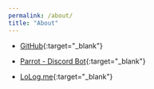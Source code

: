 ```yaml
---
permalink: /about/
title: "About"
---
```


* [GitHub](https://github.com/unionyy){:target="_blank"}

* [Parrot - Discord Bot](https://koreanbots.dev/bots/795333228662751253){:target="_blank"}

* [LoLog.me](https://LoLog.me){:target="_blank"}